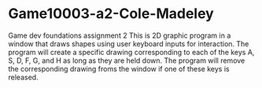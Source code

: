 # Game10003-a2-Cole-Madeley
Game dev foundations assignment 2
This is 2D graphic program in a window that draws shapes using user keyboard inputs for interaction. 
The program will create a specific drawing corresponding to each of the keys A, S, D, F, G, and H as long as they are held down.
The program will remove the corresponding drawing froms the window if one of these keys is released. 

